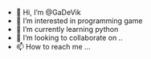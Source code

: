 - 👋 Hi, I’m @GaDeVik
- 👀 I’m interested in programming game
- 🌱 I’m currently learning python
- 💞️ I’m looking to collaborate on ..
- 📫 How to reach me ...

<!---
GaDeVik/GaDeVik is a ✨ special ✨ repository because its `README.md` (this file) appears on your GitHub profile.
You can click the Preview link to take a look at your changes.
--->
